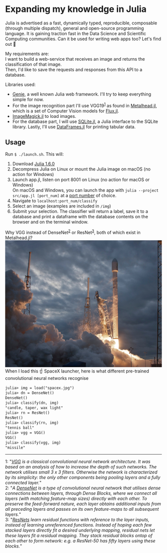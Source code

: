 # Expanding my knowledge in Julia

Julia is advertised as a fast, dynamically typed, reproducible, composable (through multiple dispatch), general and open-source programming language. It is gaining traction fast in the Data Science and Scientific Computing communities. Can it be used for writing web apps too? Let's find out 🧐     

My requirements are:   
I want to build a web-service that receives an image and returns the classification of that image.  
Then, I'd like to save the requests and responses from this API to a database.  

Libraries used:  
- [Genie](https://www.genieframework.com/), a well known Julia web framework. I'll try to keep everything simple for now.  
- For the image recognition part I'll use VGG19<sup>[1](#vgg)</sup> as found in [Metalhead.jl](https://github.com/FluxML/Metalhead.jl), which is a set of Computer Vision models for [Flux.jl](https://github.com/FluxML/Flux.jl).   
- [ImageMagick.jl](https://github.com/JuliaIO/ImageMagick.jl) to load images.  
- For the database part, I will use [SQLite.jl](https://github.com/JuliaDatabases/SQLite.jl), a Julia interface to the SQLite library. Lastly, I'll use [DataFrames.jl](https://github.com/JuliaData/DataFrames.jl) for printing tabular data.   

## Usage   

Run `$ ./launch.sh`. This will:  
1. Download [Julia 1.6.0](https://julialang.org/downloads/)  
2. Decompress Julia on Linux or mount the Julia image on macOS (no action for Windows)  
3. Launch app.jl, listen on port 8001 on Linux (no action for macOS or Windows)  
On macOS and Windows, you can launch the app with `julia --project src/app.jl [port_num]` at a [port number](https://en.wikipedia.org/wiki/List_of_TCP_and_UDP_port_numbers) of choice.   
4. Navigate to `localhost:port_num/classify`  
5. Select an image (examples are included in `/img`)  
6. Submit your selection. The classifier will return a label, save it to a database and print a dataframe with the database contents on the browser and on the terminal window.  


Why VGG instead of DenseNet<sup>[2](#dn)</sup> or ResNet<sup>[3](#rn)</sup>, both of which exist in Metalhead.jl?   
![load photo|10%](./img/spacex.jpg)    
When I load this ☝️  SpaceX launcher, here is what different pre-trained convolutional neural networks recognise   
```
julia> img = load("spacex.jpg")  
julia> dn = DenseNet()  
DenseNet()  
julia> classify(dn, img)  
"candle, taper, wax light"  
julia> rn = ResNet()  
ResNet()  
julia> classify(rn, img)  
"tennis ball"  
julia> vgg = VGG()  
VGG()  
julia> classify(vgg, img)  
"missile"  
```


---
<a name="vgg">1</a>: "_[VGG](https://paperswithcode.com/method/vgg) is a classical convolutional neural network architecture. It was based on an analysis of how to increase the depth of such networks. The network utilises small 3 x 3 filters. Otherwise the network is characterized by its simplicity: the only other components being pooling layers and a fully connected layer._"  
 <a name="dn">2</a>: "_A [DenseNet](https://paperswithcode.com/method/densenet) is a type of convolutional neural network that utilises dense connections between layers, through Dense Blocks, where we connect all layers (with matching feature-map sizes) directly with each other. To preserve the feed-forward nature, each layer obtains additional inputs from all preceding layers and passes on its own feature-maps to all subsequent layers._"  
<a name="rn">3</a>: "_[ResNets](https://paperswithcode.com/method/resnet) learn residual functions with reference to the layer inputs, instead of learning unreferenced functions. Instead of hoping each few stacked layers directly fit a desired underlying mapping, residual nets let these layers fit a residual mapping. They stack residual blocks ontop of each other to form network: e.g. a ResNet-50 has fifty layers using these blocks._"  


